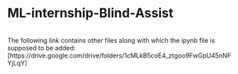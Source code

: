 # ML-internship-Blind-Assist
<br>
The following link contains other files along with which the ipynb file is supposed to be added:<br>
[https://drive.google.com/drive/folders/1cMLkB5coE4_ztgoo9FwGpU45nNFYjLqY]
